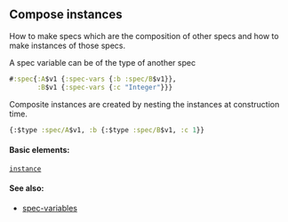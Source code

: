 ## Compose instances

How to make specs which are the composition of other specs and how to make instances of those specs.

A spec variable can be of the type of another spec

```clojure
#:spec{:A$v1 {:spec-vars {:b :spec/B$v1}},
       :B$v1 {:spec-vars {:c "Integer"}}}
```

Composite instances are created by nesting the instances at construction time.

```clojure
{:$type :spec/A$v1, :b {:$type :spec/B$v1, :c 1}}
```

#### Basic elements:

[`instance`](../halite-basic-syntax-reference.md#instance)

#### See also:

* [spec-variables](spec-variables.md)


